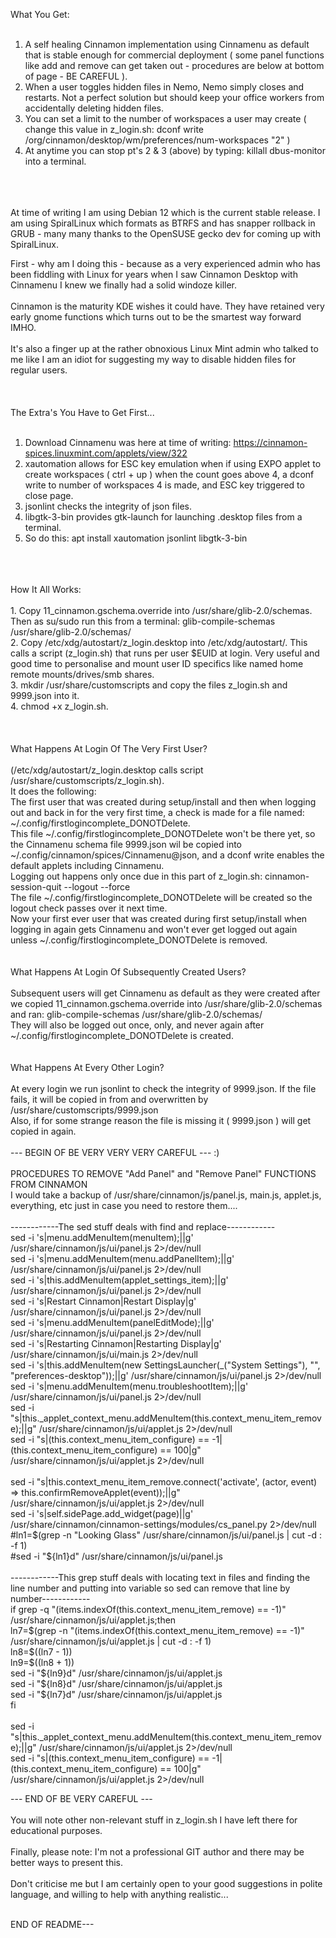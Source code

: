 
What You Get:
<br>
<br>
1. A self healing Cinnamon implementation using Cinnamenu as default that is stable enough for commercial deployment ( some panel functions like add and remove can get taken out - procedures are below at bottom of page - BE CAREFUL ).<br>
2. When a user toggles hidden files in Nemo, Nemo simply closes and restarts. Not a perfect solution but should keep your office workers from accidentally deleting hidden files.<br>
3. You can set a limit to the number of workspaces a user may create ( change this value in z_login.sh: dconf write /org/cinnamon/desktop/wm/preferences/num-workspaces "2" )<br>
4. At anytime you can stop pt's 2 & 3 (above) by typing: killall dbus-monitor into a terminal.
<br>
<br>
<br>
At time of writing I am using Debian 12 which is the current stable release. I am using SpiralLinux which formats as BTRFS and has snapper rollback in GRUB - many many thanks to the OpenSUSE gecko dev for coming up with SpiralLinux.

First - why am I doing this - because as a very experienced admin who has been fiddling with Linux for years when I saw Cinnamon Desktop with Cinnamenu I knew we finally had a solid windoze killer.<br><br>
Cinnamon is the maturity KDE wishes it could have. They have retained very early gnome functions which turns out to be the smartest way forward IMHO.<br><br>
It's also a finger up at the rather obnoxious Linux Mint admin who talked to me like I am an idiot for suggesting my way to disable hidden files for regular users.<br>
<br>
<br>
<br>
The Extra's You Have to Get First...
<br>
<br>
1. Download Cinnamenu was here at time of writing: https://cinnamon-spices.linuxmint.com/applets/view/322<br>
2. xautomation allows for ESC key emulation when if using EXPO applet to create workspaces ( ctrl + up ) when the count goes above 4, a dconf write to number of workspaces 4 is made, and ESC key triggered to close page.<br>
3. jsonlint checks the integrity of json files.<br>
4. libgtk-3-bin provides gtk-launch for launching .desktop files from a terminal.<br>
5. So do this: apt install xautomation jsonlint libgtk-3-bin
<br>
<br>
<br>
How It All Works:
<br>
<br>
1. Copy 11_cinnamon.gschema.override into /usr/share/glib-2.0/schemas. Then as su/sudo run this from a terminal: glib-compile-schemas /usr/share/glib-2.0/schemas/<br>
2. Copy /etc/xdg/autostart/z_login.desktop into /etc/xdg/autostart/. This calls a script (z_login.sh) that runs per user $EUID at login. Very useful and good time to personalise and mount user ID specifics like named home remote mounts/drives/smb shares.<br>
3. mkdir /usr/share/customscripts and copy the files z_login.sh and 9999.json into it.<br>
4. chmod +x z_login.sh.<br>
<br>
<br>
<br>
What Happens At Login Of The Very First User? <br>
<br>
(/etc/xdg/autostart/z_login.desktop calls script /usr/share/customscripts/z_login.sh).
<br>It does the following:
<br>
The first user that was created during setup/install and then when logging out and back in for the very first time, a check is made for a file named: ~/.config/firstlogincomplete_DONOTDelete.<br>
This file ~/.config/firstlogincomplete_DONOTDelete won't be there yet, so the Cinnamenu schema file 9999.json wil be copied into ~/.config/cinnamon/spices/Cinnamenu@json, and a dconf write enables the default applets including Cinnamenu.<br>
Logging out happens only once due in this part of z_login.sh: cinnamon-session-quit --logout --force <br>
The file ~/.config/firstlogincomplete_DONOTDelete will be created so the logout check passes over it next time.<br>
Now your first ever user that was created during first setup/install when logging in again gets Cinnamenu and won't ever get logged out again unless ~/.config/firstlogincomplete_DONOTDelete is removed.
<br>
<br>
<br>
What Happens At Login Of Subsequently Created Users?
<br>
<br>
Subsequent users will get Cinnamenu as default as they were created after we copied 11_cinnamon.gschema.override into /usr/share/glib-2.0/schemas and ran: glib-compile-schemas /usr/share/glib-2.0/schemas/<br>
They will also be logged out once, only, and never again after ~/.config/firstlogincomplete_DONOTDelete is created.
<br>
<br>
<br>
What Happens At Every Other Login?
<br>
<br>
At every login we run jsonlint to check the integrity of 9999.json. If the file fails, it will be copied in from and overwritten by /usr/share/customscripts/9999.json<br>
Also, if for some strange reason the file is missing it ( 9999.json ) will get copied in again.
<br>
<br>
--- BEGIN OF BE VERY VERY VERY CAREFUL --- :)
<br>
<br>
PROCEDURES TO REMOVE "Add Panel" and "Remove Panel" FUNCTIONS FROM CINNAMON <br>
I would take a backup of /usr/share/cinnamon/js/panel.js, main.js, applet.js, everything, etc just in case you need to restore them.... <br>
<br>
------------The sed stuff deals with find and replace------------<br>
sed -i 's|menu.addMenuItem(menuItem);||g' /usr/share/cinnamon/js/ui/panel.js 2>/dev/null <br>
sed -i 's|menu.addMenuItem(menu.addPanelItem);||g' /usr/share/cinnamon/js/ui/panel.js 2>/dev/null <br>
sed -i 's|this.addMenuItem(applet_settings_item);||g' /usr/share/cinnamon/js/ui/panel.js 2>/dev/null <br>
sed -i 's|Restart Cinnamon|Restart Display|g' /usr/share/cinnamon/js/ui/panel.js 2>/dev/null <br>
sed -i 's|menu.addMenuItem(panelEditMode);||g' /usr/share/cinnamon/js/ui/panel.js 2>/dev/null <br>
sed -i 's|Restarting Cinnamon|Restarting Display|g' /usr/share/cinnamon/js/ui/main.js 2>/dev/null <br>
sed -i 's|this.addMenuItem(new SettingsLauncher(_("System Settings"), "", "preferences-desktop"));||g' /usr/share/cinnamon/js/ui/panel.js 2>/dev/null <br>
sed -i 's|menu.addMenuItem(menu.troubleshootItem);||g' /usr/share/cinnamon/js/ui/panel.js 2>/dev/null <br>
sed -i "s|this._applet_context_menu.addMenuItem(this.context_menu_item_remove);||g" /usr/share/cinnamon/js/ui/applet.js 2>/dev/null <br>  
sed -i "s|(this.context_menu_item_configure) == -1|(this.context_menu_item_configure) == 100|g" /usr/share/cinnamon/js/ui/applet.js 2>/dev/null <br>  
<br>
sed -i "s|this.context_menu_item_remove.connect('activate', (actor, event) => this.confirmRemoveApplet(event));||g" /usr/share/cinnamon/js/ui/applet.js 2>/dev/null <br>
sed -i 's|self.sidePage.add_widget(page)||g' /usr/share/cinnamon/cinnamon-settings/modules/cs_panel.py 2>/dev/null <br>
#ln1=$(grep -n "Looking Glass" /usr/share/cinnamon/js/ui/panel.js | cut -d : -f 1) <br>
#sed -i "${ln1}d" /usr/share/cinnamon/js/ui/panel.js
<br>
<br>
------------This grep stuff deals with locating text in files and finding the line number and putting into variable so sed can remove that line by number------------<br>
if grep -q "(items.indexOf(this.context_menu_item_remove) == -1)" /usr/share/cinnamon/js/ui/applet.js;then <br>
ln7=$(grep -n "(items.indexOf(this.context_menu_item_remove) == -1)" /usr/share/cinnamon/js/ui/applet.js | cut -d : -f 1) <br>
ln8=$((ln7 - 1)) <br>
ln9=$((ln8 + 1)) <br>
sed -i "${ln9}d" /usr/share/cinnamon/js/ui/applet.js <br>
sed -i "${ln8}d" /usr/share/cinnamon/js/ui/applet.js <br>
sed -i "${ln7}d" /usr/share/cinnamon/js/ui/applet.js<br>
fi <br>
<br>
sed -i "s|this._applet_context_menu.addMenuItem(this.context_menu_item_remove);||g" /usr/share/cinnamon/js/ui/applet.js 2>/dev/null <br>
sed -i "s|(this.context_menu_item_configure) == -1|(this.context_menu_item_configure) == 100|g" /usr/share/cinnamon/js/ui/applet.js 2>/dev/null <br>

--- END OF BE VERY CAREFUL ---<br><br>
You will note other non-relevant stuff in z_login.sh I have left there for educational purposes.<br><br>
Finally, please note: I'm not a professional GIT author and there may be better ways to present this.<br><br>
Don't criticise me but I am certainly open to your good suggestions in polite language, and willing to help with anything realistic...
<br><br>

END OF README---
